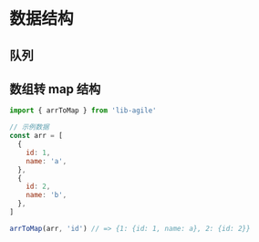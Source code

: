 # 数据结构

## 队列

## 数组转 map 结构

```javascript
import { arrToMap } from 'lib-agile'

// 示例数据
const arr = [
  {
    id: 1,
    name: 'a',
  },
  {
    id: 2,
    name: 'b',
  },
]

arrToMap(arr, 'id') // => {1: {id: 1, name: a}, 2: {id: 2}}
```
